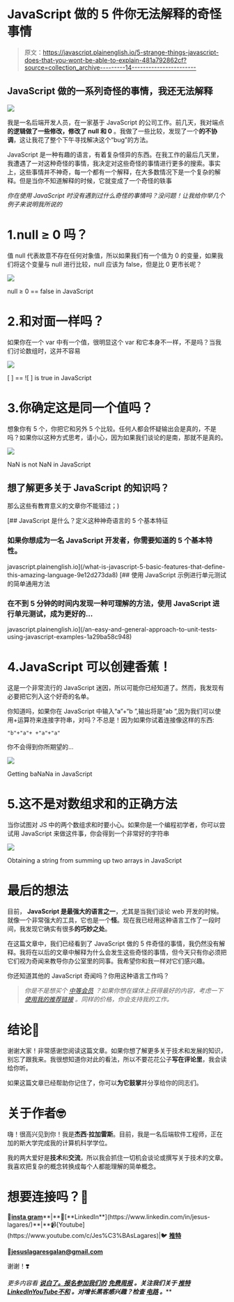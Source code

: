# JavaScript 做的 5 件你无法解释的奇怪事情

> 原文：<https://javascript.plainenglish.io/5-strange-things-javascript-does-that-you-wont-be-able-to-explain-481a792862cf?source=collection_archive---------14----------------------->

## JavaScript 做的一系列奇怪的事情，我还无法解释

![](img/df8ebb0aac25fbc1582a20c199a600a6.png)

我是一名后端开发人员，在一家基于 JavaScript 的公司工作。前几天，我对端点**的逻辑做了一些修改，修改了 null 和 0** 。我做了一些比较，发现了一个**的不协调**，这让我花了整个下午寻找解决这个“bug”的方法。

JavaScript 是一种有趣的语言，有着复杂怪异的东西。在我工作的最后几天里，我遭遇了一对这种奇怪的事情，我决定对这些奇怪的事情进行更多的搜索。事实上，这些事情并不神奇，每一个都有一个解释，在大多数情况下是一个复杂的解释。但是当你不知道解释的时候，它就变成了一个奇怪的轶事

*你在使用 JavaScript 时没有遇到过什么奇怪的事情吗？没问题！让我给你举几个例子来说明我所说的*

# 1.null ≥ 0 吗？

值 null 代表故意不存在任何对象值，所以如果我们有一个值为 0 的变量，如果我们将这个变量与 null 进行比较，null 应该为 false，但是比 0 更市长呢？

![](img/4620a9a54bf0e6aeaca84e14316cc301.png)

null ≥ 0 == false in JavaScript

# 2.和对面一样吗？

如果你在一个 var 中有一个值，很明显这个 var 和它本身不一样，不是吗？当我们讨论数组时，这并不容易

![](img/858ff10b73b18bb10c03810b04c102f2.png)

[ ] == ![ ] is true in JavaScript

# 3.你确定这是同一个值吗？

想象你有 5 个，你把它和另外 5 个比较。任何人都会怀疑输出会是真的，不是吗？如果你以这种方式思考，请小心，因为如果我们谈论的是南，那就不是真的。

![](img/baf2bdbcfbdf9a69d53f6ee88fb5d8a3.png)

NaN is not NaN in JavaScript

## 想了解更多关于 JavaScript 的知识吗？

那么这些有教育意义的文章你不能错过；)

[](/what-is-javascript-5-basic-features-that-define-this-amazing-language-9e12d273da8) [## JavaScript 是什么？定义这种神奇语言的 5 个基本特征

### 如果你想成为一名 JavaScript 开发者，你需要知道的 5 个基本特性。

javascript.plainenglish.io](/what-is-javascript-5-basic-features-that-define-this-amazing-language-9e12d273da8) [](/an-easy-and-general-approach-to-unit-tests-using-javascript-examples-1a29ba58c948) [## 使用 JavaScript 示例进行单元测试的简单通用方法

### 在不到 5 分钟的时间内发现一种可理解的方法，使用 JavaScript 进行单元测试，成为更好的…

javascript.plainenglish.io](/an-easy-and-general-approach-to-unit-tests-using-javascript-examples-1a29ba58c948) 

# 4.JavaScript 可以创建香蕉！

这是一个非常流行的 JavaScript 迷因，所以可能你已经知道了。然而，我发现有必要把它列入这个好奇的名单。

你知道吗，如果你在 JavaScript 中输入“a”+“b ”,输出将是“ab ”,因为我们可以使用+运算符来连接字符串，对吗？不总是！因为如果你试着连接像这样的东西:

```
"b"+"a"+ +"a"+"a"
```

你不会得到你所期望的…

![](img/0f1cccc5d9066049a4d87f541198c6c7.png)

Getting baNaNa in JavaScript

# 5.这不是对数组求和的正确方法

当你试图对 JS 中的两个数组求和时要小心。如果你是一个编程初学者，你可以尝试用 JavaScript 来做这件事，你会得到一个非常好的字符串

![](img/64a3899cb9bdd4815cad7836a58a2e16.png)

Obtaining a string from summing up two arrays in JavaScript

# 最后的想法

目前， **JavaScript 是最强大的语言之一**，尤其是当我们谈论 web 开发的时候。就像一个非常强大的工具，它也是一个**怪**。现在我已经用这种语言工作了一段时间，我发现它确实有很多**的巧妙之处**。

在这篇文章中，我们已经看到了 JavaScript 做的 5 件奇怪的事情，我仍然没有解释。我将在以后的文章中解释为什么会发生这些奇怪的事情，但今天只有你必须把它们视为奇闻来教导你办公室里的同事。我希望你和我一样对它们感兴趣。

你还知道其他的 JavaScript 奇闻吗？你用这种语言工作吗？

> *你是不是想买个* [*中等会员*](https://medium.com/@jesuslagares/membership) *？如果你想在媒体上获得最好的内容，考虑一下* [*使用我的推荐链接*](https://medium.com/@jesuslagares/membership) *。同样的价格，你会支持我的工作。*

# 结论👋

谢谢大家！非常感谢您阅读这篇文章。如果你想了解更多关于技术和发展的知识，别忘了跟我来。我很想知道你对此的看法，所以不要花花公子**写在评论里**，我会读给你听。

如果这篇文章已经帮助你记住了，你可以**为它鼓掌**并分享给你的同志们。

# 关于作者🤓

嗨！很高兴见到你！我是**杰西·拉加雷斯**。目前，我是一名后端软件工程师，正在加的斯大学完成我的计算机科学学位。

我的两大爱好是**技术**和**交流**，所以我会抓住一切机会谈论或撰写关于技术的文章。我喜欢把复杂的概念转换成每个人都能理解的简单概念。

# 想要连接吗？📲

📸[**insta gram**](https://instagram.com/jesuslagares_)**|**💼[**LinkedIn**](https://www.linkedin.com/in/jesus-lagares/)**|**📹[Youtube](https://www.youtube.com/c/Jes%C3%BAsLagares)|🐦 [**推特**](https://twitter.com/jesuslagares_)

📩**jesuslagaresgalan@gmail.com**

谢谢！❣️

*更多内容看* [***说白了。报名参加我们的***](https://plainenglish.io/) **[***免费周报***](http://newsletter.plainenglish.io/) *。关注我们关于* [***推特***](https://twitter.com/inPlainEngHQ)[***LinkedIn***](https://www.linkedin.com/company/inplainenglish/)*[***YouTube***](https://www.youtube.com/channel/UCtipWUghju290NWcn8jhyAw)*[***不和***](https://discord.gg/GtDtUAvyhW) *。对增长黑客感兴趣？检查* [***电路***](https://circuit.ooo/) *。*****